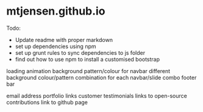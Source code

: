 # mtjensen.github.io

Todo:
- Update readme with proper markdown
- set up dependencies using npm
- set up grunt rules to sync dependencies to js folder
- find out how to use npm to install a customised bootstrap

loading animation
background pattern/colour for navbar
different background colour/pattern combination for each navbar/slide combo
footer bar

email address
portfolio links
customer testimonials
links to open-source contributions
link to github page